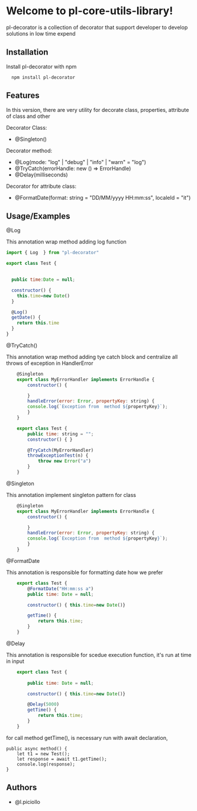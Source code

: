 
# Welcome to pl-core-utils-library!

pl-decorator is a collection of decorator that support developer to develop solutions in low time expend
## Installation

Install pl-decorator with npm

```
  npm install pl-decorator
```
    
## Features
In this version, there are very utility for decorate class, properties, attribute of class and other

Decorator Class:
- @Singleton()

Decorator method:
- @Log(mode: "log" | "debug" | "info" | "warn" = "log")
- @TryCatch(errorHandle: new () => ErrorHandle)
- @Delay(milliseconds)

Decorator for attribute class:
- @FormatDate(format: string = "DD/MM/yyyy HH:mm:ss", localeId = "it")


## Usage/Examples 
@Log

This annotation wrap method adding log function

```javascript
import { Log  } from "pl-decorator"

export class Test {

  
  public time:Date = null;

  constructor() {
    this.time=new Date()
  }

  @Log()
  getDate() {
    return this.time
  }
}
```

@TryCatch()

This annotation wrap method adding tye catch block and centralize all throws of exception in HandlerError

```javascript
    @Singleton
    export class MyErrorHandler implements ErrorHandle {
        constructor() {

        }
        handleError(error: Error, propertyKey: string) {
        console.log(`Exception from  method ${propertyKey}`);
        }
    }

    export class Test { 
        public time: string = "";
        constructor() { }

        @TryCatch(MyErrorHandler)
        throwExceptionTest(n) {
            throw new Error("a")
        }
    }
```
@Singleton

This annotation implement singleton pattern for class

```javascript
    @Singleton
    export class MyErrorHandler implements ErrorHandle {
        constructor() {

        }
        handleError(error: Error, propertyKey: string) {
        console.log(`Exception from  method ${propertyKey}`);
        }
    }

```
@FormatDate

This annotation is responsible for formatting date how we prefer

```javascript
    export class Test {
        @FormatDate("HH:mm:ss a")
        public time: Date = null;

        constructor() { this.time=new Date()}

        getTime() {
            return this.time;
        }
    }


```

@Delay

This annotation is responsible for scedue execution function, it's run at time in input

```javascript
    export class Test {
       
        public time: Date = null;

        constructor() { this.time=new Date()}

        @Delay(5000)
        getTime() {
            return this.time;
        }
    }
```
for call method getTime(), is necessary run with await declaration,

    public async method() {
        let t1 = new Test();
        let response = await t1.getTime();
        console.log(response);
    }

## Authors

- @l.piciollo

